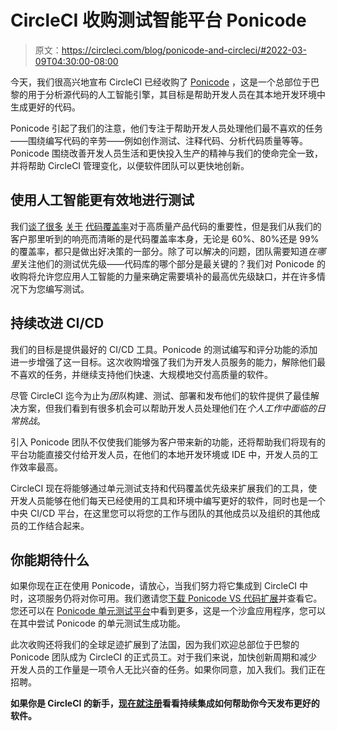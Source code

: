 # CircleCI 收购测试智能平台 Ponicode

> 原文：<https://circleci.com/blog/ponicode-and-circleci/#2022-03-09T04:30:00-08:00>

今天，我们很高兴地宣布 CircleCI 已经收购了 [Ponicode](https://www.ponicode.com/) ，这是一个总部位于巴黎的用于分析源代码的人工智能引擎，其目标是帮助开发人员在其本地开发环境中生成更好的代码。

Ponicode 引起了我们的注意，他们专注于帮助开发人员处理他们最不喜欢的任务——围绕编写代码的辛劳——例如创作测试、注释代码、分析代码质量等等。Ponicode 围绕改善开发人员生活和更快投入生产的精神与我们的使命完全一致，并将帮助 CircleCI 管理变化，以便软件团队可以更快地创新。

## 使用人工智能更有效地进行测试

我们[谈了很多](https://circleci.com/blog/well-tested-code-in-search-of-meaningful-coverage/) [关于](https://circleci.com/blog/use-these-metrics-to-get-the-most-out-of-your-engineering-team/) [代码覆盖率](https://circleci.com/blog/making-code-coverage-easy-to-see-with-the-codecov-orb/)对于高质量产品代码的重要性，但是我们从我们的客户那里听到的响亮而清晰的是代码覆盖率本身，无论是 60%、80%还是 99%的覆盖率，都只是做出好决策的一部分。除了可以解决的问题，团队需要知道*在哪里*关注他们的测试优先级——代码库的哪个部分是最关键的？我们对 Ponicode 的收购将允许您应用人工智能的力量来确定需要填补的最高优先级缺口，并在许多情况下为您编写测试。

## 持续改进 CI/CD

我们的目标是提供最好的 CI/CD 工具。Ponicode 的测试编写和评分功能的添加进一步增强了这一目标。这次收购增强了我们为开发人员服务的能力，解除他们最不喜欢的任务，并继续支持他们快速、大规模地交付高质量的软件。

尽管 CircleCI 迄今为止为*团队*构建、测试、部署和发布他们的软件提供了最佳解决方案，但我们看到有很多机会可以帮助开发人员处理他们在*个人工作中面临的日常挑战*。

引入 Ponicode 团队不仅使我们能够为客户带来新的功能，还将帮助我们将现有的平台功能直接交付给开发人员，在他们的本地开发环境或 IDE 中，开发人员的工作效率最高。

CircleCI 现在将能够通过单元测试支持和代码覆盖优先级来扩展我们的工具，使开发人员能够在他们每天已经使用的工具和环境中编写更好的软件，同时也是一个中央 CI/CD 平台，在这里您可以将您的工作与团队的其他成员以及组织的其他成员的工作结合起来。

## 你能期待什么

如果你现在正在使用 Ponicode，请放心，当我们努力将它集成到 CircleCI 中时，这项服务仍将对你可用。我们邀请您[下载 Ponicode VS 代码扩展](https://marketplace.visualstudio.com/items?itemName=ponicode.ponicode)并查看它。您还可以在 [Ponicode 单元测试平台](https://playground.ponicode.com/unit-test?_ga=2.4653296.2142582719.1646349577-1569235547.1639429023)中看到更多，这是一个沙盒应用程序，您可以在其中尝试 Ponicode 的单元测试生成功能。

此次收购还将我们的全球足迹扩展到了法国，因为我们欢迎总部位于巴黎的 Ponicode 团队成为 CircleCI 的正式员工。对于我们来说，加快创新周期和减少开发人员的工作量是一项令人无比兴奋的任务。如果你同意，加入我们。我们正在招聘。

**如果你是 CircleCI 的新手，[现在就注册](https://circleci.com/signup/)看看持续集成如何帮助你今天发布更好的软件。**